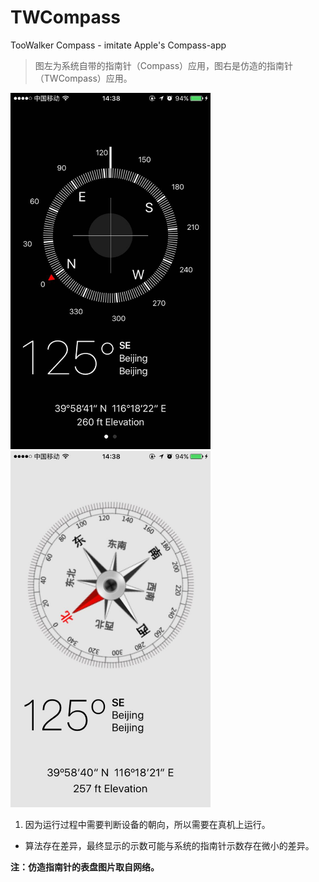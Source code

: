 # TWCompass
TooWalker Compass - imitate Apple's Compass-app

> 图左为系统自带的指南针（Compass）应用，图右是仿造的指南针（TWCompass）应用。

<img src="https://github.com/TooWalker/TWCompass/raw/master/screenshots/AppleCompass.jpg" width="320">  <img src="https://github.com/TooWalker/TWCompass/raw/master/screenshots/Compass.jpg" width="320">


1. 因为运行过程中需要判断设备的朝向，所以需要在真机上运行。  
- 算法存在差异，最终显示的示数可能与系统的指南针示数存在微小的差异。

**注：仿造指南针的表盘图片取自网络。**
